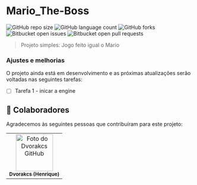 


# Mario_The-Boss
![GitHub repo size](https://img.shields.io/github/repo-size/Dvorakcs/Mario_The_boss?style=for-the-badge)
![GitHub language count](https://img.shields.io/github/languages/count/Dvorakcs/Mario_The_boss?style=for-the-badge)
![GitHub forks](https://img.shields.io/github/forks/Dvorakcs/Mario_The_boss?style=for-the-badge)
![Bitbucket open issues](https://img.shields.io/bitbucket/issues/Dvorakcs/Mario_The_boss?style=for-the-badge)
![Bitbucket open pull requests](https://img.shields.io/bitbucket/pr-raw/Dvorakcs/Mario_The_boss?style=for-the-badge)

> Projeto simples: Jogo feito igual o Mario

### Ajustes e melhorias

O projeto ainda está em desenvolvimento e as próximas atualizações serão voltadas nas seguintes tarefas:

- [ ] Tarefa 1 - inicar a engine

## 🤝 Colaboradores

Agradecemos às seguintes pessoas que contribuíram para este projeto:

<table>
  <tr>
    <td align="center">
      <a href="#">
        <img src="https://avatars.githubusercontent.com/u/80294621?v=4" width="100px;" alt="Foto do Dvorakcs GitHub"/><br>
        <sub>
          <b>Dvorakcs (Henrique)</b>
        </sub>
      </a>
    </td>
  </tr>
</table>
